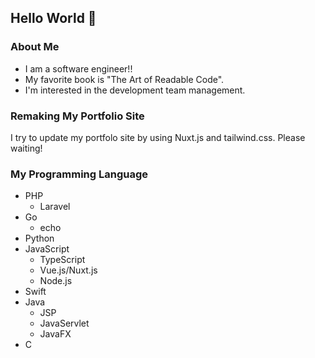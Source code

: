 ## Hello World 👋
### About Me
- I am a software engineer!!  
- My favorite book is "The Art of Readable Code".
- I'm interested in the development team management.

### Remaking My Portfolio Site
I try to update my portfolo site by using Nuxt.js and tailwind.css.
Please waiting!
### My Programming Language
- PHP
  - Laravel
- Go
  - echo
- Python
- JavaScript
  - TypeScript
  - Vue.js/Nuxt.js
  - Node.js
- Swift
- Java
  - JSP
  - JavaServlet
  - JavaFX
- C

